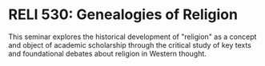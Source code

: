 # RELI 530: Genealogies of Religion

This seminar explores the historical development of "religion" as a concept and object of academic scholarship through the critical study of key texts and foundational debates about religion in Western thought.